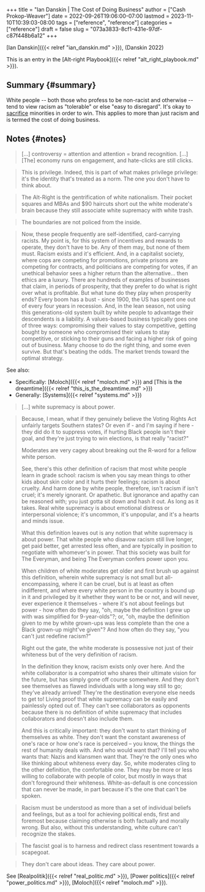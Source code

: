 +++
title = "Ian Danskin | The Cost of Doing Business"
author = ["Cash Prokop-Weaver"]
date = 2022-09-26T19:06:00-07:00
lastmod = 2023-11-10T10:39:03-08:00
tags = ["reference", "reference"]
categories = ["reference"]
draft = false
slug = "073a3833-8cf1-431e-97df-c87f448b6a12"
+++

[Ian Danskin]({{< relref "ian_danskin.md" >}}), (Danskin 2022)

This is an entry in the [Alt-right Playbook]({{< relref "alt_right_playbook.md" >}}).


## Summary {#summary}

White people -- both those who profess to be non-racist and otherwise -- tend to view racism as "tolerable" or else "easy to disregard". It's okay to [sacrifice](https://knowyourmeme.com/memes/some-of-you-may-die) minorities in order to win. This applies to more than just racism and is termed the cost of doing business.


## Notes {#notes}

> [...] controversy = attention and attention = brand recognition. [...] [The] economy runs on engagement, and hate-clicks are still clicks.

<!--quoteend-->

> This is privilege. Indeed, this is part of what makes privilege privilege: it's the identity that's treated as a norm. The one you don't have to think about.

<!--quoteend-->

> The Alt-Right is the gentrification of white nationalism. Their pocket squares and MBAs and $90 haircuts short out the white moderate's brain because they still associate white supremacy with white trash.

<!--quoteend-->

> The boundaries are not policed from the inside.

<!--quoteend-->

> Now, these people frequently are self-identified, card-carrying racists. My point is, for this system of incentives and rewards to operate, they don't have to be. Any of them may, but none of them must. Racism exists and it's efficient. And, in a capitalist society, where cops are competing for promotions, private prisons are competing for contracts, and politicians are competing for votes, if an unethical behavior sees a higher return than the alternative… then ethics are a luxury. There are hundreds of examples of businesses that claim, in periods of prosperity, that they prefer to do what is right over what is profitable. But what tune do they play when prosperity ends? Every boom has a bust - since 1900, the US has spent one out of every four years in recession. And, in the lean season, not using this generations-old system built by white people to advantage their descendents is a liability. A values-based business typically goes one of three ways: compromising their values to stay competitive, getting bought by someone who compromised their values to stay competitive, or sticking to their guns and facing a higher risk of going out of business. Many choose to do the right thing, and some even survive. But that's beating the odds. The market trends toward the optimal strategy.

See also:

-   Specifically: [Moloch]({{< relref "moloch.md" >}}) and [This is the dreamtime]({{< relref "this_is_the_dreamtime.md" >}})
-   Generally: [Systems]({{< relref "systems.md" >}})

> [...] white supremacy is about power.

<!--quoteend-->

> Because, I mean, what if they genuinely believe the Voting Rights Act unfairly targets Southern states? Or even if - and I'm saying if here - they did do it to suppress votes, if hurting Black people isn't their goal, and they're just trying to win elections, is that really "racist?"
>
> Moderates are very cagey about breaking out the R-word for a fellow white person.
>
> See, there's this other definition of racism that most white people learn in grade school: racism is when you say mean things to other kids about skin color and it hurts their feelings; racism is about cruelty. And harm done by white people, therefore, isn't racism if isn't cruel; it's merely ignorant. Or apathetic. But ignorance and apathy can be reasoned with; you just gotta sit down and hash it out. As long as it takes. Real white supremacy is about emotional distress or interpersonal violence; it's uncommon, it's unpopular, and it's a hearts and minds issue.
>
> What this definition leaves out is any notion that white supremacy is about power. That white people who disavow racism still live longer, get paid better, get arrested less often, and are typically in position to negotiate with whomever's in power. That this society was built for The Everyman, and being The Everyman confers power upon you.
>
> When children of white moderates get older and first brush up against this definition, wherein white supremacy is not small but all-encompassing, where it can be cruel, but is at least as often indifferent, and where every white person in the country is bound up in it and privileged by it whether they want to be or not, and will never, ever experience it themselves - where it's not about feelings but power - how often do they say, "oh, maybe the definition I grew up with was simplified for 9-year-olds"?; or, "oh, maybe the definition given to me by white grown-ups was less complete than the one a Black grown-up might've given"? And how often do they say, "you can't just redefine racism?"
>
> Right out the gate, the white moderate is possessive not just of their whiteness but of the very definition of racism.
>
> In the definition they know, racism exists only over here. And the white collaborator is a compatriot who shares their ultimate vision for the future, but has simply gone off course somewhere. And they don't see themselves as flawed individuals with a long way still to go; they've already arrived! They're the destination everyone else needs to get to! Living proof that white supremacy can be easily and painlessly opted out of. They can't see collaborators as opponents because there is no definition of white supremacy that includes collaborators and doesn't also include them.
>
> And this is critically important: they don't want to start thinking of themselves as white. They don't want the constant awareness of one's race or how one's race is perceived – you know, the things the rest of humanity deals with. And who would want that? I'll tell you who wants that: Nazis and klansmen want that. They're the only ones who like thinking about whiteness every day. So, white moderates cling to the other definition, the comfortable one. They may be more or less willing to collaborate with people of color, but mostly in ways that don't foreground their whiteness. White-as-default is one concession that can never be made, in part because it's the one that can't be spoken.

<!--quoteend-->

> Racism must be understood as more than a set of individual beliefs and feelings, but as a tool for achieving political ends, first and foremost because claiming otherwise is both factually and morally wrong. But also, without this understanding, white culture can't recognize the stakes.

<!--quoteend-->

> The fascist goal is to harness and redirect class resentment towards a scapegoat.

<!--quoteend-->

> They don't care about ideas. They care about power.

See [Realpolitik]({{< relref "real_politic.md" >}}), [Power politics]({{< relref "power_politics.md" >}}), [Moloch]({{< relref "moloch.md" >}}).
